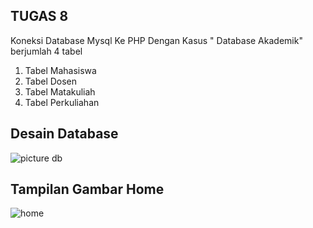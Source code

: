 ## TUGAS 8 ##

Koneksi Database Mysql Ke PHP Dengan Kasus " Database Akademik" berjumlah 4 tabel
1. Tabel Mahasiswa
2. Tabel Dosen
3. Tabel Matakuliah
4. Tabel Perkuliahan

## Desain Database ##
![picture db](https://user-images.githubusercontent.com/81568130/120013010-729c8b80-c00a-11eb-81bf-fb79b96fa8cc.PNG)

## Tampilan Gambar Home ##
![home](https://user-images.githubusercontent.com/81568130/120013163-9e1f7600-c00a-11eb-84b1-f91094a35601.PNG)